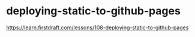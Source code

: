 # deploying-static-to-github-pages

https://learn.firstdraft.com/lessons/108-deploying-static-to-github-pages
